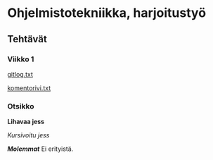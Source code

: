 # Ohjelmistotekniikka, harjoitustyö
## Tehtävät
### Viikko 1
[gitlog.txt](laskarit/viikko1/gitlog.txt)

[komentorivi.txt](laskarit/viikko1/komentorivi.txt)
### Otsikko

**Lihavaa jess**

*Kursivoitu jess*

***Molemmat***
Ei erityistä.
